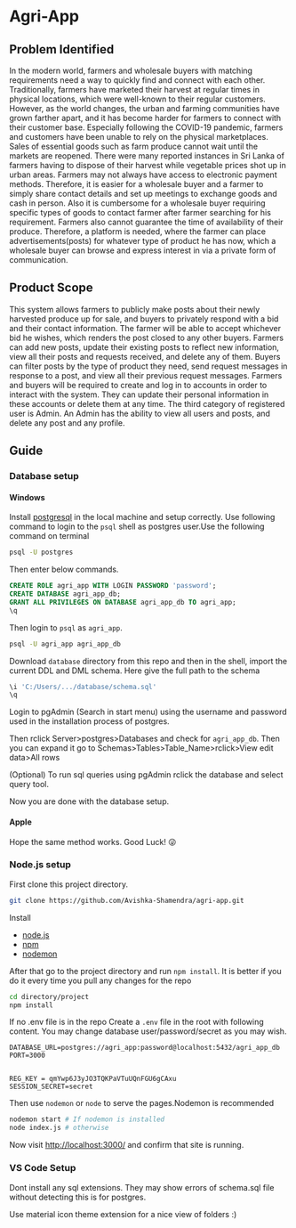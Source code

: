 # Agri-App

## Problem Identified

In the modern world, farmers and wholesale buyers with matching requirements need a way to quickly find and connect with each other.
Traditionally, farmers have marketed their harvest at regular times in physical locations, which were well-known to their regular customers. However, as the world changes, the urban and farming communities have grown farther apart, and it has become harder for farmers to connect with their customer base.
Especially following the COVID-19 pandemic, farmers and customers have been unable to rely on the physical marketplaces. Sales of essential goods such as farm produce cannot wait until the markets are reopened. There were many reported instances in Sri Lanka of farmers having to dispose of their harvest while vegetable prices shot up in urban areas.
Farmers may not always have access to electronic payment methods. Therefore, it is easier for a wholesale buyer and a farmer to simply share contact details and set up meetings to exchange goods and cash in person.
Also it is cumbersome for a wholesale buyer requiring specific types of goods to contact farmer after farmer searching for his requirement. Farmers also cannot guarantee the time of availability of their produce.
Therefore, a platform is needed, where the farmer can place advertisements(posts) for whatever type of product he has now, which a wholesale buyer can browse and express interest in via a private form of communication.

## Product Scope

This system allows farmers to publicly make posts about their newly harvested produce up for sale, and buyers to privately respond with a bid and their contact information. The farmer will be able to accept whichever bid he wishes, which renders the post closed to any other buyers.
Farmers can add new posts, update their existing posts to reflect new information, view all their posts and requests received, and delete any of them. Buyers can filter posts by the type of product they need, send request messages in response to a post, and view all their previous request messages.
Farmers and buyers will be required to create and log in to accounts in order to interact with the system. They can update their personal information in these accounts or delete them at any time.
The third category of registered user is Admin. An Admin has the ability to view all users and posts, and delete any post and any profile.

## Guide

### Database setup

#### Windows

Install [postgresql](https://www.postgresql.org/) in the local machine and setup correctly. Use following command to login to the `psql` shell as postgres user.Use the following command on terminal

```bash
psql -U postgres
```

 Then enter below commands.

```sql
CREATE ROLE agri_app WITH LOGIN PASSWORD 'password';
CREATE DATABASE agri_app_db;
GRANT ALL PRIVILEGES ON DATABASE agri_app_db TO agri_app;
\q
```

Then login to `psql` as `agri_app`.

```bash
psql -U agri_app agri_app_db
```

Download `database` directory from this repo and then in the shell,
import the current DDL and DML schema. Here give the full path to the schema

```sql
\i 'C:/Users/.../database/schema.sql'
\q
```

Login to pgAdmin (Search in start menu) using the username and password used in the installation process of postgres.


Then rclick Server>postgres>Databases and check for `agri_app_db`. Then you can expand it go to Schemas>Tables>Table_Name>rclick>View edit data>All rows 

(Optional)
To run sql queries using pgAdmin rclick the database and select query tool.

Now you are done with the database setup.


#### Apple

 Hope the same method works. Good Luck! :stuck_out_tongue_winking_eye:

### Node.js setup

First clone this project directory.

```bash
git clone https://github.com/Avishka-Shamendra/agri-app.git
```

Install

* [node.js](https://nodejs.org/en/)
* [npm](https://www.npmjs.com/get-npm)
* [nodemon](https://www.npmjs.com/package/nodemon)



 After that go to the project directory and run `npm install`. It is better if you do it every time you pull any changes for the repo

```bash
cd directory/project
npm install
```

If no .env file is in the repo
Create a `.env` file in the root with following content.
You may change database user/password/secret as you may wish.

```text
DATABASE_URL=postgres://agri_app:password@localhost:5432/agri_app_db
PORT=3000


REG_KEY = qmYwp6J3yJO3TQKPaVTuUQnFGU6gCAxu
SESSION_SECRET=secret
```

Then use `nodemon` or `node` to serve the pages.Nodemon is recommended

```bash
nodemon start # If nodemon is installed
node index.js # otherwise
```

Now visit <http://localhost:3000/> and confirm that site is running.

### VS Code Setup

Dont install any sql extensions. They may show errors of schema.sql file without detecting this is for postgres.

Use material icon theme extension for a nice view of folders :) 

